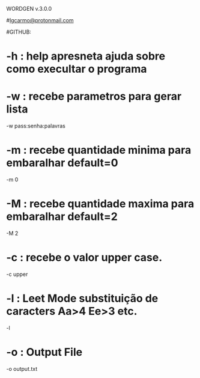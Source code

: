 WORDGEN v.3.0.0

#lgcarmo@protonmail.com

#GITHUB:


# -h : help apresneta ajuda sobre como execultar o programa

# -w : recebe parametros para gerar lista
-w pass:senha:palavras

# -m : recebe quantidade minima para embaralhar default=0
-m 0

# -M : recebe quantidade maxima para embaralhar default=2
-M 2

# -c : recebe o valor upper case.
-c upper

# -l : Leet Mode substituição de caracters Aa>4 Ee>3 etc.
-l

# -o : Output File
-o output.txt
